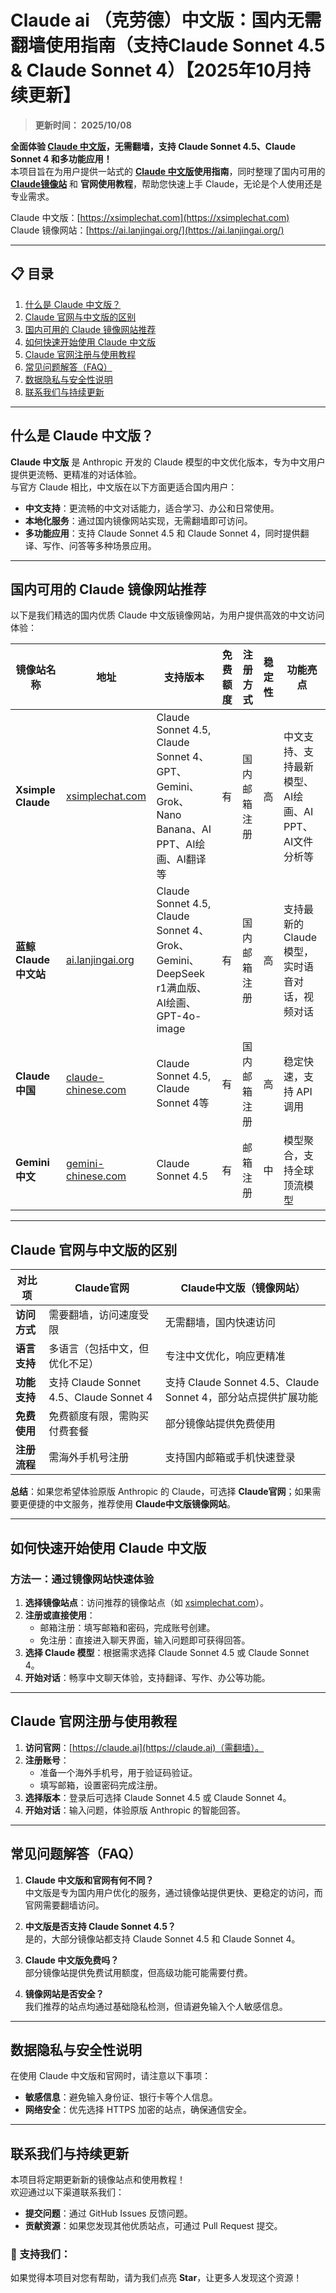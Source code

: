 # Claude ai （克劳德）中文版：国内无需翻墙使用指南（支持Claude Sonnet 4.5 &amp; Claude Sonnet 4）【2025年10月持续更新】

> **更新时间： 2025/10/08**     

**全面体验 [Claude 中文版](https://xsimplechat.com)，无需翻墙，支持 Claude Sonnet 4.5、Claude Sonnet 4 和多功能应用！**  
本项目旨在为用户提供一站式的 **[Claude 中文版](https://xsimplechat.com)使用指南**，同时整理了国内可用的 **[Claude镜像站](https://ai.lanjingai.org)** 和 **官网使用教程**，帮助您快速上手 Claude，无论是个人使用还是专业需求。

Claude 中文版：[https://xsimplechat.com](https://xsimplechat.com)   
Claude 镜像网站：[https://ai.lanjingai.org/](https://ai.lanjingai.org/)

---

## 📋 目录
1. [什么是 Claude 中文版？](#什么是-claude-中文版)
2. [Claude 官网与中文版的区别](#claude-官网与中文版的区别)
3. [国内可用的 Claude 镜像网站推荐](#国内可用的-claude-镜像网站推荐)
4. [如何快速开始使用 Claude 中文版](#如何快速开始使用-claude-中文版)
5. [Claude 官网注册与使用教程](#claude-官网注册与使用教程)
5. [常见问题解答（FAQ）](#常见问题解答faq)
7. [数据隐私与安全性说明](#数据隐私与安全性说明)
8. [联系我们与持续更新](#联系我们与持续更新)

---

## 什么是 Claude 中文版？

**Claude 中文版** 是 Anthropic 开发的 Claude 模型的中文优化版本，专为中文用户提供更流畅、更精准的对话体验。  
与官方 Claude 相比，中文版在以下方面更适合国内用户：

- **中文支持**：更流畅的中文对话能力，适合学习、办公和日常使用。
- **本地化服务**：通过国内镜像网站实现，无需翻墙即可访问。
- **多功能应用**：支持 Claude Sonnet 4.5 和 Claude Sonnet 4，同时提供翻译、写作、问答等多种场景应用。
---

## 国内可用的 Claude 镜像网站推荐

以下是我们精选的国内优质 Claude 中文版镜像网站，为用户提供高效的中文访问体验：   

| 镜像站名称           | 地址                      | 支持版本       | 免费额度   | 注册方式       | 稳定性 | 功能亮点 |
|----------------------|---------------------------|---------------|-----------|---------------|-------|---------|
| **Xsimple Claude**         | [xsimplechat.com](https://xsimplechat.com) | Claude Sonnet 4.5, Claude Sonnet 4、GPT、Gemini、Grok、Nano Banana、AI PPT、AI绘画、AI翻译等 | 有 | 国内邮箱注册 | 高     | 中文支持、支持最新模型、AI绘画、AI PPT、AI文件分析等 |
| **蓝鲸 Claude 中文站**     | [ai.lanjingai.org](https://ai.lanjingai.org)      | Claude Sonnet 4.5, Claude Sonnet 4、Grok、Gemini、DeepSeek r1满血版、AI绘画、GPT-4o-image       | 有 | 国内邮箱注册     | 高     | 支持最新的Claude模型，实时语音对话，视频对话|
| **Claude中国**         | [claude-chinese.com](https://www.claude-chinese.com) | Claude Sonnet 4.5, Claude Sonnet 4等| 有 | 国内邮箱注册 | 高     | 稳定快速，支持 API 调用 |
| **Gemini 中文**         | [gemini-chinese.com](https://www.gemini-chinese.com) | Claude Sonnet 4.5      | 有 | 邮箱注册     | 中     | 模型聚合，支持全球顶流模型 |

---

## Claude 官网与中文版的区别

| **对比项**       | **Claude官网**              | **Claude中文版（镜像网站）**  |
|------------------|-----------------------------|---------------------------------|
| **访问方式**     | 需要翻墙，访问速度受限         | 无需翻墙，国内快速访问          |
| **语言支持**     | 多语言（包括中文，但优化不足） | 专注中文优化，响应更精准        |
| **功能支持**     | 支持 Claude Sonnet 4.5、Claude Sonnet 4          | 支持 Claude Sonnet 4.5、Claude Sonnet 4，部分站点提供扩展功能 |
| **免费使用**     | 免费额度有限，需购买付费套餐   | 部分镜像站提供免费使用          |
| **注册流程**     | 需海外手机号注册              | 支持国内邮箱或手机快速登录              |

**总结**：如果您希望体验原版 Anthropic 的 Claude，可选择 **Claude官网**；如果需要更便捷的中文服务，推荐使用 **Claude中文版镜像网站**。


---

## 如何快速开始使用 Claude 中文版

### **方法一：通过镜像网站快速体验**
1. **选择镜像站点**：访问推荐的镜像站点（如 [xsimplechat.com](https://xsimplechat.com)）。
2. **注册或直接使用**：
   - 邮箱注册：填写邮箱和密码，完成账号创建。
   - 免注册：直接进入聊天界面，输入问题即可获得回答。
3. **选择 Claude 模型**：根据需求选择 Claude Sonnet 4.5 或 Claude Sonnet 4。
4. **开始对话**：畅享中文聊天体验，支持翻译、写作、办公等功能。

---

## Claude 官网注册与使用教程

1. **访问官网**：[https://claude.ai](https://claude.ai)（需翻墙）。
2. **注册账号**：
   - 准备一个海外手机号，用于验证码验证。
   - 填写邮箱，设置密码完成注册。
3. **选择版本**：登录后可选择 Claude Sonnet 4.5 或 Claude Sonnet 4。
4. **开始对话**：输入问题，体验原版 Anthropic 的智能回答。

---

## 常见问题解答（FAQ）

1. **Claude 中文版和官网有何不同？**  
   中文版是专为国内用户优化的服务，通过镜像站提供更快、更稳定的访问，而官网需要翻墙访问。

2. **中文版是否支持 Claude Sonnet 4.5？**  
   是的，大部分镜像站都支持 Claude Sonnet 4.5 和 Claude Sonnet 4。

3. **Claude 中文版免费吗？**  
   部分镜像站提供免费试用额度，但高级功能可能需要付费。

4. **镜像网站是否安全？**  
   我们推荐的站点均通过基础隐私检测，但请避免输入个人敏感信息。

---

## 数据隐私与安全性说明

在使用 Claude 中文版和官网时，请注意以下事项：
- **敏感信息**：避免输入身份证、银行卡等个人信息。
- **网络安全**：优先选择 HTTPS 加密的站点，确保通信安全。

---

## 联系我们与持续更新

本项目将定期更新新的镜像站点和使用教程！  
欢迎通过以下渠道联系我们：
- **提交问题**：通过 GitHub Issues 反馈问题。
- **贡献资源**：如果您发现其他优质站点，可通过 Pull Request 提交。

### 🌟 支持我们：
如果觉得本项目对您有帮助，请为我们点亮 **Star**，让更多人发现这个资源！
